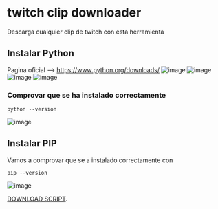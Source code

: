 # twitch clip downloader
Descarga cualquier clip de twitch con esta herramienta
## Instalar Python
Pagina oficial --> https://www.python.org/downloads/
![image](https://user-images.githubusercontent.com/116662838/216862022-e3712acf-d818-442d-ba1e-d8f4df525853.png)
![image](https://user-images.githubusercontent.com/116662838/216862106-33c533ac-ae40-4d67-b754-d002b07632c8.png)
![image](https://user-images.githubusercontent.com/116662838/216862146-2fea6859-5187-4058-b591-9632d92c1c36.png)
![image](https://user-images.githubusercontent.com/116662838/216862380-43e8cba8-f7a1-48ca-8db3-e64f838677e4.png)
### Comprovar que se ha instalado correctamente
```
python --version
```

![image](https://user-images.githubusercontent.com/116662838/216862501-a59f3951-a6a1-47a6-8524-ecc1629b2c10.png)

## Instalar PIP
Vamos a comprovar que se a instalado correctamente con
```
pip --version
```
![image](https://user-images.githubusercontent.com/116662838/216862803-70082432-e64b-4732-a0bd-4b7dc3569e6b.png)


[DOWNLOAD SCRIPT](script/script.py).
